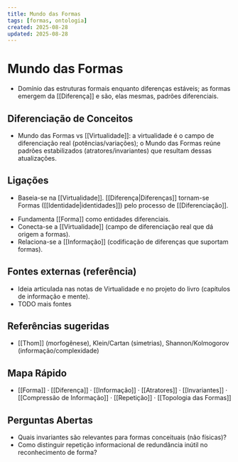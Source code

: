 ```yaml
---
title: Mundo das Formas
tags: [formas, ontologia]
created: 2025-08-28
updated: 2025-08-28
---
```

# Mundo das Formas
- Domínio das estruturas formais enquanto diferenças estáveis; as formas emergem da [[Diferença]] e são, elas mesmas, padrões diferenciais.

## Diferenciação de Conceitos
- Mundo das Formas vs [[Virtualidade]]: a virtualidade é o campo de diferenciação real (potências/variações); o Mundo das Formas reúne padrões estabilizados (atratores/invariantes) que resultam dessas atualizações.
 
## Ligações
* Baseia-se na [[Virtualidade]]. [[Diferença|Diferenças]] tornam-se Formas ([[Identidade|identidades]]) pelo processo de [[Diferenciação]].
- Fundamenta [[Forma]] como entidades diferenciais.
- Conecta-se a [[Virtualidade]] (campo de diferenciação real que dá origem a formas).
- Relaciona-se a [[Informação]] (codificação de diferenças que suportam formas).

## Fontes externas (referência)
- Ideia articulada nas notas de Virtualidade e no projeto do livro (capítulos de informação e mente).
- TODO mais fontes

## Referências sugeridas
- [[Thom]] (morfogênese), Klein/Cartan (simetrias), Shannon/Kolmogorov (informação/complexidade)
## Mapa Rápido
- [[Forma]] · [[Diferença]] · [[Informação]] · [[Atratores]] · [[Invariantes]] · [[Compressão de Informação]] · [[Repetição]] · [[Topologia das Formas]]

## Perguntas Abertas
- Quais invariantes são relevantes para formas conceituais (não físicas)?
- Como distinguir repetição informacional de redundância inútil no reconhecimento de forma?
